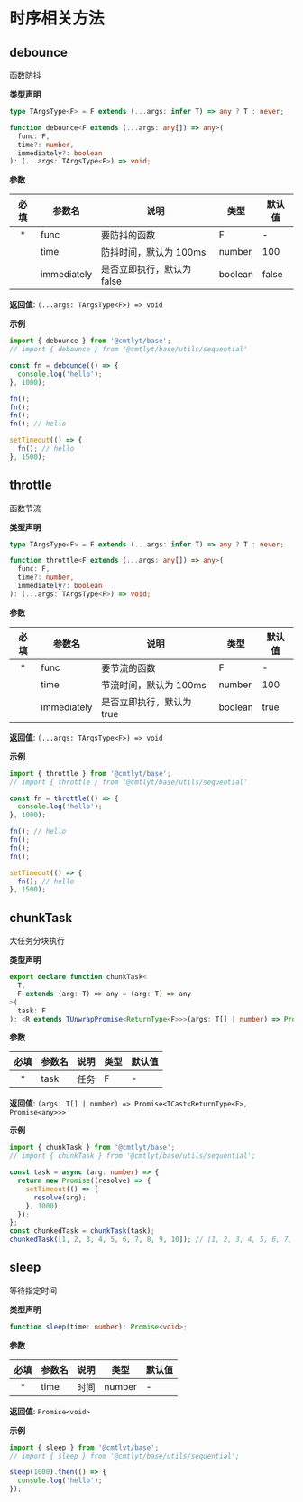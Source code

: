 # 时序相关方法

## debounce

函数防抖

**类型声明**

```ts
type TArgsType<F> = F extends (...args: infer T) => any ? T : never;

function debounce<F extends (...args: any[]) => any>(
  func: F,
  time?: number,
  immediately?: boolean
): (...args: TArgsType<F>) => void;
```

**参数**

| 必填 | 参数名      | 说明                       | 类型    | 默认值 |
| :--: | ----------- | -------------------------- | ------- | ------ |
|  \*  | func        | 要防抖的函数               | F       | -      |
|      | time        | 防抖时间，默认为 100ms     | number  | 100    |
|      | immediately | 是否立即执行，默认为 false | boolean | false  |

**返回值**: `(...args: TArgsType<F>) => void`

**示例**

```ts
import { debounce } from '@cmtlyt/base';
// import { debounce } from '@cmtlyt/base/utils/sequential'

const fn = debounce(() => {
  console.log('hello');
}, 1000);

fn();
fn();
fn();
fn(); // hello

setTimeout(() => {
  fn(); // hello
}, 1500);
```

## throttle

函数节流

**类型声明**

```ts
type TArgsType<F> = F extends (...args: infer T) => any ? T : never;

function throttle<F extends (...args: any[]) => any>(
  func: F,
  time?: number,
  immediately?: boolean
): (...args: TArgsType<F>) => void;
```

**参数**

| 必填 | 参数名      | 说明                      | 类型    | 默认值 |
| :--: | ----------- | ------------------------- | ------- | ------ |
|  \*  | func        | 要节流的函数              | F       | -      |
|      | time        | 节流时间，默认为 100ms    | number  | 100    |
|      | immediately | 是否立即执行，默认为 true | boolean | true   |

**返回值**: `(...args: TArgsType<F>) => void`

**示例**

```ts
import { throttle } from '@cmtlyt/base';
// import { throttle } from '@cmtlyt/base/utils/sequential'

const fn = throttle(() => {
  console.log('hello');
}, 1000);

fn(); // hello
fn();
fn();
fn();

setTimeout(() => {
  fn(); // hello
}, 1500);
```

## chunkTask

大任务分块执行

**类型声明**

```ts
export declare function chunkTask<
  T,
  F extends (arg: T) => any = (arg: T) => any
>(
  task: F
): <R extends TUnwrapPromise<ReturnType<F>>>(args: T[] | number) => Promise<R>;
```

**参数**

| 必填 | 参数名 | 说明 | 类型 | 默认值 |
| :--: | ------ | ---- | ---- | ------ |
|  \*  | task   | 任务 | F    | -      |

**返回值**: `(args: T[] | number) => Promise<TCast<ReturnType<F>, Promise<any>>>`

**示例**

```ts
import { chunkTask } from '@cmtlyt/base';
// import { chunkTask } from '@cmtlyt/base/utils/sequential';

const task = async (arg: number) => {
  return new Promise((resolve) => {
    setTimeout(() => {
      resolve(arg);
    }, 1000);
  });
};
const chunkedTask = chunkTask(task);
chunkedTask([1, 2, 3, 4, 5, 6, 7, 8, 9, 10]); // [1, 2, 3, 4, 5, 6, 7, 8, 9, 10]
```

## sleep

等待指定时间

**类型声明**

```ts
function sleep(time: number): Promise<void>;
```

**参数**

| 必填 | 参数名 | 说明 | 类型   | 默认值 |
| :--: | ------ | ---- | ------ | ------ |
|  \*  | time   | 时间 | number | -      |

**返回值**: `Promise<void>`

**示例**

```ts
import { sleep } from '@cmtlyt/base';
// import { sleep } from '@cmtlyt/base/utils/sequential';

sleep(1000).then(() => {
  console.log('hello');
});
```
